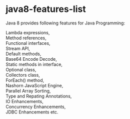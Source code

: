 # java8-features-list

Java 8 provides following features for Java Programming:<br />

Lambda expressions,<br />
Method references,<br />
Functional interfaces,<br />
Stream API,<br />
Default methods,<br />
Base64 Encode Decode,<br />
Static methods in interface,<br />
Optional class,<br />
Collectors class,<br />
ForEach() method,<br />
Nashorn JavaScript Engine,<br />
Parallel Array Sorting,<br />
Type and Repating Annotations,<br />
IO Enhancements,<br />
Concurrency Enhancements,<br />
JDBC Enhancements etc.
